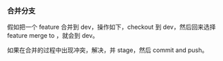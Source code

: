 ### 合并分支

假如把一个 feature 合并到 dev，操作如下，checkout 到 dev，然后回来选择 feature merge to ，就会到 dev。

如果在合并的过程中出现冲突，解决，并 stage，然后 commit and push。